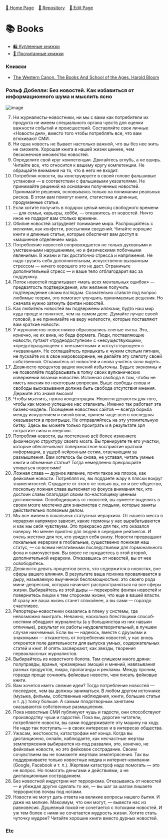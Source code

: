  [🚀 Home Page](https://andrewalevin.github.io/) &ensp;  [🏰 Repository](https://github.com/andrewalevin/books/) &ensp;  [🔨 Edit Page](https://github.com/andrewalevin/books/edit/main/README.md)


# 📚 Books

- [🛍 Купленные книжки](purchased)
- [🦜 Прочитанные книжки](reading)


### Книжки

- [The Western Canon. The Books And School of the Ages. Harold Bloom](western-canon)

### Рольф Добелли: Без новостей. Как избавиться от информационного шума и мыслить ясно

![image](https://github.com/andrewalevin/books/assets/155118488/197c0bf3-28e7-4feb-87e7-7ac36562e490)

7. Ни журналисты-новостники, ни мы с вами как потребители их продукта не имеем специального органа чувств для оценки важности событий и происшествий. Составляйте свои личные «Новости дня», вместо того чтобы потреблять все, что вам втюхивают СМИ.
8. Ни одна новость не бывает настолько важной, что вы без нее жить не сможете. Хорошая книга в нашей жизни ценнее, чем бесконечное множество новостей.
9. Определите свой круг компетенции. Двигайтесь вглубь, а не вширь. Читайте все, что относится к вашему кругу компетенции. Не обращайте внимания на то, что в него не входит.
10. Потребляя новости, вы конструируете в своей голове фальшивые установки — в соответствии с фальшивыми указателями. Не принимайте решений на основании полученных новостей. Принимайте решения, основываясь только на понимании реальных рисков. В этом вам помогут книги, статистика и длинные, продуманные статьи.
11. Если хотите получить в подарок целый месяц свободного времени — для семьи, карьеры, хобби, — откажитесь от новостей. Ничто иное не подарит вам столько времени.
12. Обилие новостей затрудняет понимание мира. Распрощайтесь с мелкими, как конфетти, россыпями сведений. Читайте хорошие книги и длинные статьи, которые обеспечат вам доступ в «машинное отделение» мира.
13. Потребление новостей сопровождается не только духовными и умственными нарушениями, но и физическими побочными явлениями. В жизни и так достаточно стресса и напряжения. Не надо грузить себя дополнительным, искусственно вызванным стрессом — ничего хорошего это не даст. Ограничьте дополнительный стресс — и ваше тело отблагодарит вас за поддержку.
14. Поток новостей подпитывает «мать всех ментальных ошибок» — предвзятость подтверждения, или желание получить подтверждение своим взглядам. Сознательно ставьте под вопрос любимые теории, это помогает улучшить принимаемые решения. Но сначала нужно заткнуть фонтан новостей.
15. Как любитель новостей вы подвержены иллюзии, будто наш мир куда проще и понятнее, чем на самом деле. Думайте лучше своей головой, а не принимайте на веру нелепости, которые поставляют вам краткие новости.
16. У журналистов-новостников образовались слепые пятна. Это, конечно, не их вина, но беда формата. Люди, поставляющие новости, путают «труднодоступное» с «несуществующим», «предотвращающее» с «незаметным» и «отсутствующее» с «неважным». Не соглашайтесь привыкать к чужим слепым пятнам, не пускайте их в свое мировоззрение, не делайте эту слепоту своей собственной. Откажитесь от новостей и снова учитесь ясно видеть.
17. Девяносто процентов ваших мнений избыточны. Будьте экономны и не позволяйте подбрасывать в топку своих вулканических извержений вязанки новостей. Истинная свобода в том, чтобы не иметь мнения по некоторым вопросам. Выше свободы слова и свободы высказывания должна быть свобода отсутствия мнения. Держите это знамя высоко!
18. Чтобы мыслить, нужна концентрация. Новости делаются для того, чтобы как можно успешнее нас отвлекать. Именно так работает эта бизнес-модель. Посещение новостных сайтов — всегда борьба между искушением и силой воли, причем чаще всего последняя оказывается в проигрыше. Не отправляйтесь на эту утомительную битву. Здесь вы можете только проиграть и в результате зря потратите силы и энергию.
29. Потребляя новости, вы постепенно всё более изменяете физическую структуру своего мозга. Вы тренируете те его участки, которые обеспечивают поверхностное восприятие краткой информации, в ущерб нейронным сетям, отвечающим за размышления. Вам хотелось бы снова, не уставая, читать умные книги и объемные статьи? Тогда немедленно прекращайте упиваться новостями!
20.  Ложная слава — дурное явление, почти такое же плохое, как фейковые новости. Потребляя их, вы поддаете жару в пляски вокруг знаменитостей. Страдаете от этого не только вы, но и все общество, поскольку ложная слава вытесняет из фокуса внимания тех, кто достоин славы благодаря своим по-настоящему ценным достижениям. Освободившись от новостей, вы сумеете выделить в своем мозге местечко для знакомства с людьми, которые заняты действительно полезным делом.
21.  Мы все живем в локальных статусных иерархиях. От нашего места в иерархии напрямую зависит, какие гормоны у нас вырабатываются и как мы себя чувствуем. Это прекрасно для тех, кто оказался наверху. Но менее приятно для людей в середине рейтингов. И очень жестоко для тех, кто увидел себя внизу. Новости превращают локальные иерархии в глобальные, существенно понижая наш статус, — со всеми негативными последствиями для гормонального фона и самочувствия. Вы вовсе не нуждаетесь в этой второй, дополнительной иерархии. Отказавшись от новостей, вы от нее освободитесь.
22.  Девяносто девять процентов всего, что содержится в новостях, вне сферы вашего влияния. В результате ваша психика проваливается в дыру, называемую выученной беспомощностью: это своего рода мини-депрессия, которая начинает распространяться на все сферы жизни. Выбирайтесь из этой дыры — перекройте фонтан новостей и повернитесь лицом к тем сторонам жизни, что еще в вашей власти. И сразу же ваша жизнь станет спокойнее, а вы сами — гораздо счастливее.
23.  Репортеры-новостники оказались в плену у системы, где невозможно выиграть. Неважно, насколько блестящими способ­ностями обладают журналисты (а у большинства из них навыки отличные), результат их работы неудовлетворительный, в лучшем случае никчемный. Если вы — надеюсь, вместе с друзьями и знакомыми — откажетесь от потребления новостей, у нас вновь откроется поле деятельности для выпуска умных, содержательных статей и книг. И опять засверкают, как звезды, творения первоклассных журналистов.
24.  Выбирайтесь из новостного болота. Там слишком много дряни: полуправды, вранья, чрезмерных эмоций и мнений, навязывания разных продуктов, пиара, пропаганды и рекламы. Между прочим, гораздо проще сочинять фейковые новости, чем писать фейковые книги.
25.  Вам хочется иметь свежие идеи? Тогда потребление новостей — последнее, чем вы должны заниматься. В любом другом источнике (музыка, фильмы, собственные наблюдения, книги, большие статьи и т. д.) толку больше. А самым плодотворным занятием оказываются собственные размышления.
26.  Пока новостные СМИ публикуют чушь и гадости, они способствуют производству чуши и гадостей. Пока вы, дорогие читатели, потребляете новости, вы сами поддерживаете эту машину на ходу. Не надо так поступать — в своих интересах и в интересах общества.
27.  Ужасам, жестокости, катастрофам нет конца. Когда вы дистанционно, онлайн, наблюдаете, как несчастные жертвы землетрясения выбираются из-под развалин, это, конечно, не фейковые новости, но это фейковое сострадание. Своим сочувствием вы не поможете жертвам землетрясения. Так вы поддерживаете только новостные медиа и интернет-компании (Google, Facebook и т. п.). Жертвам катастроф надо помогать — это не вопрос. Но помогать деньгами и действиями, а не дистанционным состраданием.
28.  Без новостной индустрии нет терроризма. Отказываясь от новостей — и убеждая других сделать то же, — вы шаг за шагом лишаете террористов почвы под ногами.
29.  Новости не могут дать ответа на великие вопросы нашего бытия. И даже на мелкие. Максимум, что они могут, — вывести нас из равновесия. Душевный покой не сочетается с потоками новостей. И уж тем более с ними не сочетается мудрость жизни. Хотите стать чуточку мудрее? Читайте хорошие книги вместо дурных новостей.
      


### Etc

















